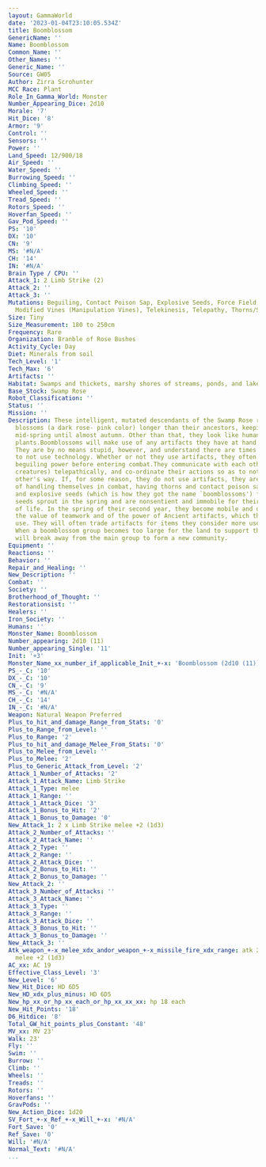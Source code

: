 ```yaml
---
layout: GammaWorld
date: '2023-01-04T23:10:05.534Z'
title: Boomblossom
GenericName: ''
Name: Boomblossom
Common_Name: ''
Other_Names: ''
Generic_Name: ''
Source: GW05
Author: Zirra Scrohunter
MCC Race: Plant
Role_In_Gamma_World: Monster
Number_Appearing_Dice: 2d10
Morale: '7'
Hit_Dice: '8'
Armor: '9'
Control: ''
Sensors: ''
Power: ''
Land_Speed: 12/900/18
Air_Speed: ''
Water_Speed: ''
Burrowing_Speed: ''
Climbing_Speed: ''
Wheeled_Speed: ''
Tread_Speed: ''
Rotors_Speed: ''
Hoverfan_Speed: ''
Gav_Pod_Speed: ''
PS: '10'
DX: '10'
CN: '9'
MS: '#N/A'
CH: '14'
IN: '#N/A'
Brain Type / CPU: ''
Attack_1: 2 Limb Strike (2)
Attack_2: ''
Attack_3: ''
Mutations: Beguiling, Contact Poison Sap, Explosive Seeds, Force Field, Generation,
  Modified Vines (Manipulation Vines), Telekinesis, Telepathy, Thorns/Spikes (Thorns)
Size: Tiny
Size_Measurement: 180 to 250cm
Frequency: Rare
Organization: Branble of Rose Bushes
Activity_Cycle: Day
Diet: Minerals from soil
Tech_Level: '1'
Tech_Max: '6'
Artifacts: ''
Habitat: Swamps and thickets, marshy shores of streams, ponds, and lakes
Base_Stock: Swamp Rose
Robot_Classification: ''
Status: ''
Mission: ''
Description: These intelligent, mutated descendants of the Swamp Rose retain their
  blossoms (a dark rose- pink color) longer than their ancestors, keeping them from
  mid-spring until almost autumn. Other than that, they look like humanoid shaped
  plants.Boomblossoms will make use of any artifacts they have at hand in combat.
  They are by no means stupid, however, and understand there are times when it's better
  to not use technology. Whether or not they use artifacts, they often will use their
  beguiling power before entering combat.They communicate with each other (and other
  creatures) telepathically, and co-ordinate their actions so as to not get in each
  other's way. If, for some reason, they do not use artifacts, they are quite capable
  of handling themselves in combat, having thorns and contact poison sap in melee,
  and explosive seeds (which is how they got the name `boomblossoms') for ranged combat.Boomblossom
  seeds sprout in the spring and are nonsentient and immobile for their first year
  of life. In the spring of their second year, they become mobile and quickly learn
  the value of teamwork and of the power of Ancient artifacts, which they readily
  use. They will often trade artifacts for items they consider more useful to them.
  When a boomblossom group becomes too large for the land to support them, a group
  will break away from the main group to form a new community.
Equipment: ''
Reactions: ''
Behavior: ''
Repair_and_Healing: ''
New_Description: ''
Combat: ''
Society: ''
Brotherhood_of_Thought: ''
Restorationsist: ''
Healers: ''
Iron_Society: ''
Humans: ''
Monster_Name: Boomblossom
Number_appearing: 2d10 (11)
Number_appearing_Single: '11'
Init: '+3'
Monster_Name_xx_number_if_applicable_Init_+-x: 'Boomblossom (2d10 (11)): Init +3'
PS_-_C: '10'
DX_-_C: '10'
CN_-_C: '9'
MS_-_C: '#N/A'
CH_-_C: '14'
IN_-_C: '#N/A'
Weapon: Natural Weapon Preferred
Plus_to_hit_and_damage_Range_from_Stats: '0'
Plus_to_Range_from_Level: ''
Plus_to_Range: '2'
Plus_to_hit_and_damage_Melee_From_Stats: '0'
Plus_to_Melee_from_Level: ''
Plus_to_Melee: '2'
Plus_to_Generic_Attack_from_Level: '2'
Attack_1_Number_of_Attacks: '2'
Attack_1_Attack_Name: Limb Strike
Attack_1_Type: melee
Attack_1_Range: ''
Attack_1_Attack_Dice: '3'
Attack_1_Bonus_to_Hit: '2'
Attack_1_Bonus_to_Damage: '0'
New_Attack_1: 2 x Limb Strike melee +2 (1d3)
Attack_2_Number_of_Attacks: ''
Attack_2_Attack_Name: ''
Attack_2_Type: ''
Attack_2_Range: ''
Attack_2_Attack_Dice: ''
Attack_2_Bonus_to_Hit: ''
Attack_2_Bonus_to_Damage: ''
New_Attack_2: ''
Attack_3_Number_of_Attacks: ''
Attack_3_Attack_Name: ''
Attack_3_Type: ''
Attack_3_Range: ''
Attack_3_Attack_Dice: ''
Attack_3_Bonus_to_Hit: ''
Attack_3_Bonus_to_Damage: ''
New_Attack_3: ''
Atk_weapon_+-x_melee_xdx_andor_weapon_+-x_missile_fire_xdx_range: atk 2 x limb strike
  melee +2 (1d3)
AC_xx: AC 19
Effective_Class_Level: '3'
New_Level: '6'
New_Hit_Dice: HD 6D5
New_HD_xdx_plus_minus: HD 6D5
New_hp_xx_or_hp_xx_each_or_hp_xx_xx_xx: hp 18 each
New_Hit_Points: '18'
D6_Hitdice: '8'
Total_GW_hit_points_plus_Constant: '48'
MV_xx: MV 23'
Walk: 23'
Fly: ''
Swim: ''
Burrow: ''
Climb: ''
Wheels: ''
Treads: ''
Rotors: ''
Hoverfans: ''
GravPods: ''
New_Action_Dice: 1d20
SV_Fort_+-x_Ref_+-x_Will_+-x: '#N/A'
Fort_Save: '0'
Ref_Save: '0'
Will: '#N/A'
Normal_Text: '#N/A'
...
```

